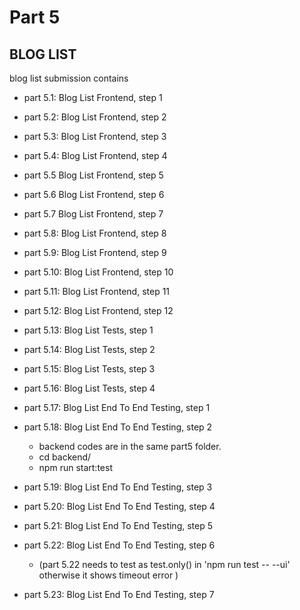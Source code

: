 # Part 5

## BLOG LIST
blog list submission contains
-   part 5.1: Blog List Frontend, step 1
-   part 5.2: Blog List Frontend, step 2
-   part 5.3: Blog List Frontend, step 3
-   part 5.4: Blog List Frontend, step 4

-   part 5.5 Blog List Frontend, step 5
-   part 5.6 Blog List Frontend, step 6
-   part 5.7 Blog List Frontend, step 7
-   part 5.8: Blog List Frontend, step 8
-   part 5.9: Blog List Frontend, step 9
-   part 5.10: Blog List Frontend, step 10
-   part 5.11: Blog List Frontend, step 11

-   part 5.12: Blog List Frontend, step 12

-   part 5.13: Blog List Tests, step 1
-   part 5.14: Blog List Tests, step 2
-   part 5.15: Blog List Tests, step 3
-   part 5.16: Blog List Tests, step 4


-   part 5.17: Blog List End To End Testing, step 1
-   part 5.18: Blog List End To End Testing, step 2
    -   backend codes are in the same part5 folder.
    -   cd backend/ 
    -   npm run start:test

-   part 5.19: Blog List End To End Testing, step 3
-   part 5.20: Blog List End To End Testing, step 4
-   part 5.21: Blog List End To End Testing, step 5
-   part 5.22: Blog List End To End Testing, step 6
    -   (part 5.22 needs to test as test.only() in 'npm run test -- --ui' otherwise it shows timeout error )

-   part 5.23: Blog List End To End Testing, step 7
